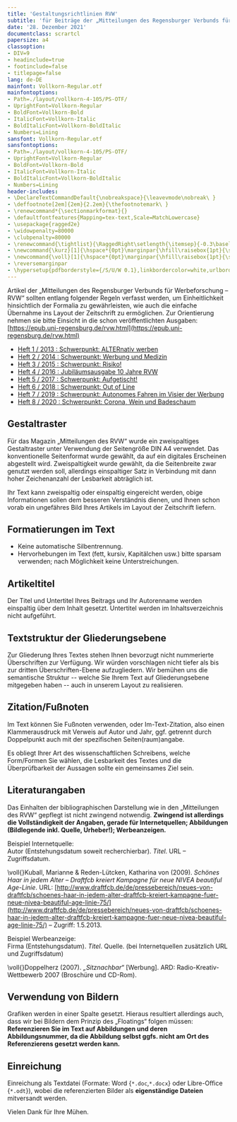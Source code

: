 ```yaml
---
title: 'Gestaltungsrichtlinien RVW'
subtitle: 'für Beiträge der „Mitteilungen des Regensburger Verbunds für Werbeforschung – RVW“'
date: '28. Dezember 2021'
documentclass: scrartcl
papersize: a4
classoption:
- DIV=9
- headinclude=true
- footinclude=false
- titlepage=false
lang: de-DE
mainfont: Vollkorn-Regular.otf
mainfontoptions:
- Path=./layout/vollkorn-4-105/PS-OTF/
- UprightFont=Vollkorn-Regular
- BoldFont=Vollkorn-Bold
- ItalicFont=Vollkorn-Italic
- BoldItalicFont=Vollkorn-BoldItalic
- Numbers=Lining
sansfont: Vollkorn-Regular.otf
sansfontoptions:
- Path=./layout/vollkorn-4-105/PS-OTF/
- UprightFont=Vollkorn-Regular
- BoldFont=Vollkorn-Bold
- ItalicFont=Vollkorn-Italic
- BoldItalicFont=Vollkorn-BoldItalic
- Numbers=Lining
header-includes:
- \DeclareTextCommandDefault{\nobreakspace}{\leavevmode\nobreak\ }
- \deffootnote[2em]{2em}{2.2em}{\thefootnotemark\ }
- \renewcommand*{\sectionmarkformat}{}
- \defaultfontfeatures{Mapping=tex-text,Scale=MatchLowercase}
- \usepackage{ragged2e}
- \widowpenalty=80000
- \clubpenalty=80000
- \renewcommand{\tightlist}{\RaggedRight\setlength{\itemsep}{-0.3\baselineskip}}
- \newcommand{\kurz}[1]{\hspace*{0pt}\marginpar{\hfill\raisebox{1pt}{\scriptsize{Kurzbeleg\,\,▷}}}\hspace*{0pt}}
- \newcommand{\voll}[1]{\hspace*{0pt}\marginpar{\hfill\raisebox{1pt}{\scriptsize{Vollbeleg\,\,▶}}}\hspace*{0pt}}
- \reversemarginpar
- \hypersetup{pdfborderstyle={/S/U/W 0.1},linkbordercolor=white,urlbordercolor=0.8 0.8 0.8}
---
```


[//]: # (
  pandoc Gestaltungsrichtlinien-Mitteilungen-RVW.md -s --pdf-engine=xelatex -o Gestaltungsrichtlinien-Mitteilungen-RVW.pdf
  pandoc Gestaltungsrichtlinien-Mitteilungen-RVW.md -w plain+gutenberg --template=layout/tmpl-plain.txt -o Gestaltungsrichtlinien-Mitteilungen-RVW.txt
  )

Artikel der „Mitteilungen des Regensburger Verbunds für Werbeforschung – RVW“ sollten entlang folgender Regeln verfasst werden, um Einheitlichkeit hinsichtlich der Formalia zu gewährleisten, wie auch die einfache Übernahme ins Layout der Zeitschrift zu ermöglichen. Zur Orientierung nehmen sie bitte Einsicht in die schon veröffentlichten Ausgaben: [https://epub.uni-regensburg.de/rvw.html](https://epub.uni-regensburg.de/rvw.html)

* [Heft 1 / 2013 : Schwerpunkt: ALTERnativ werben](https://epub.uni-regensburg.de/29199/)
* [Heft 2 / 2014 : Schwerpunkt: Werbung und Medizin](https://epub.uni-regensburg.de/31508/)
* [Heft 3 / 2015 : Schwerpunkt: Risiko!](https://epub.uni-regensburg.de/33502/)
* [Heft 4 / 2016 : Jubiläumsausgabe 10 Jahre RVW](https://epub.uni-regensburg.de/34935/)
* [Heft 5 / 2017 : Schwerpunkt: Aufgetischt!](https://epub.uni-regensburg.de/36763/)
* [Heft 6 / 2018 : Schwerpunkt: Out of Line](https://epub.uni-regensburg.de/40579/)
* [Heft 7 / 2019 : Schwerpunkt: Autonomes Fahren im Visier der Werbung](https://epub.uni-regensburg.de/43467/)
* [Heft 8 / 2020 : Schwerpunkt: Corona, Wein und Badeschaum](https://epub.uni-regensburg.de/50903/)

## Gestaltraster

Für das Magazin „Mitteilungen des RVW“ wurde ein zweispaltiges Gestaltraster unter Verwendung der Seitengröße DIN A4 verwendet. Das konventionelle Seitenformat wurde gewählt, da auf ein digitales Erscheinen abgestellt wird. Zweispaltigkeit wurde gewählt, da die Seitenbreite zwar genutzt werden soll, allerdings einspaltiger Satz in Verbindung mit dann hoher Zeichenanzahl der Lesbarkeit abträglich ist.

Ihr Text kann zweispaltig oder einspaltig eingereicht werden, obige Informationen sollen dem besseren Verständnis dienen, und Ihnen schon vorab ein ungefähres Bild Ihres Artikels im Layout der Zeitschrift liefern.


## Formatierungen im Text

* Keine automatische Silbentrennung.
* Hervorhebungen im Text (fett, kursiv, Kapitälchen usw.) bitte sparsam verwenden; nach Möglichkeit keine Unterstreichungen.


## Artikeltitel

Der Titel und Untertitel Ihres Beitrags und Ihr Autorenname werden einspaltig über dem Inhalt gesetzt. Untertitel werden im Inhaltsverzeichnis nicht aufgeführt.


## Textstruktur der Gliederungsebene

Zur Gliederung Ihres Textes stehen Ihnen bevorzugt nicht nummerierte Überschriften zur Verfügung. Wir würden vorschlagen nicht tiefer als bis zur dritten Überschriften-Ebene aufzugliedern. Wir bemühen uns die semantische Struktur -- welche Sie Ihrem Text auf Gliederungsebene mitgegeben haben -- auch in unserem Layout zu realisieren.


## Zitation/Fußnoten

Im Text können Sie Fußnoten verwenden, oder Im-Text-Zitation, also einen Klammerausdruck mit Verweis auf Autor und Jahr, ggf. getrennt durch Doppelpunkt auch mit der spezifischen Seiten(raum)angabe.

Es obliegt Ihrer Art des wissenschaftlichen Schreibens, welche Form/Formen Sie wählen, die Lesbarkeit des Textes und die Überprüfbarkeit der Aussagen sollte ein gemeinsames Ziel sein.


## Literaturangaben

Das Einhalten der bibliographischen Darstellung wie in den „Mitteilungen des RVW“ gepflegt ist nicht zwingend notwendig. **Zwingend ist allerdings die Vollständigkeit der Angaben, gerade für Internetquellen; Abbildungen (Bildlegende inkl. Quelle, Urheber!); Werbeanzeigen.**

Beispiel Internetquelle:  
Autor (Entstehungsdatum soweit recherchierbar). *Titel*. URL – Zugriffsdatum.

\voll{}Kuball, Marianne & Reden-Lütcken, Katharina von (2009). *Schönes Haar in jedem Alter – Draftfcb kreiert Kampagne für neue NIVEA beautiful Age-Linie*. URL: [http://www.draftfcb.de/de/pressebereich/neues-von-draftfcb/schoenes-haar-in-jedem-alter-draftfcb-kreiert-kampagne-fuer-neue-nivea-beautiful-age-linie-75/](http://www.draftfcb.de/de/pressebereich/neues-von-draftfcb/schoenes-haar-in-jedem-alter-draftfcb-kreiert-kampagne-fuer-neue-nivea-beautiful-age-linie-75/) – Zugriff: 1.5.2013.

Beispiel Werbeanzeige:  
Firma (Entstehungsdatum). *Titel*. Quelle. (bei Internetquellen zusätzlich URL und Zugriffsdatum)

\voll{}Doppelherz (2007). *„Sitznachbar“* [Werbung]. ARD: Radio-Kreativ-Wettbewerb 2007 (Broschüre und CD-Rom).


## Verwendung von Bildern

Grafiken werden in einer Spalte gesetzt. Hieraus resultiert allerdings auch, dass wir bei Bildern dem Prinzip des „Floatings“ folgen müssen: **Referenzieren Sie im Text auf Abbildungen und deren Abbildungsnummer, da die Abbildung selbst ggfs. nicht am Ort des Referenzierens gesetzt werden kann.**


## Einreichung

Einreichung als Textdatei (Formate: Word {`*.doc`,`*.docx`} oder Libre-Office {`*.odt`}), wobei die referenzierten Bilder als **eigenständige Dateien** mitversandt werden.

Vielen Dank für Ihre Mühen.
